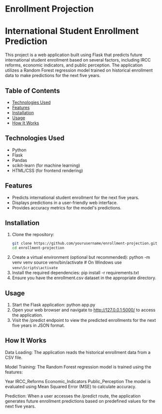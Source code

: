 # Enrollment Projection

# International Student Enrollment Prediction

This project is a web application built using Flask that predicts future international student enrollment based on several factors, including IRCC reforms, economic indicators, and public perception. The application utilizes a Random Forest regression model trained on historical enrollment data to make predictions for the next five years.

## Table of Contents

- [Technologies Used](#technologies-used)
- [Features](#features)
- [Installation](#installation)
- [Usage](#usage)
- [How It Works](#how-it-works)



## Technologies Used

- Python
- Flask
- Pandas
- scikit-learn (for machine learning)
- HTML/CSS (for frontend rendering)

## Features

- Predicts international student enrollment for the next five years.
- Displays predictions in a user-friendly web interface.
- Provides accuracy metrics for the model's predictions.

## Installation

1. Clone the repository:
   ```bash
   git clone https://github.com/yourusername/enrollment-projection.git
   cd enrollment-projection
2. Create a virtual environment (optional but recommended):
   python -m venv venv
   source venv/bin/activate  # On Windows use `venv\Scripts\activate`
3. Install the required dependencies:
   pip install -r requirements.txt
4. Ensure you have the enrollment.csv dataset in the appropriate directory.

## Usage
1. Start the Flask application:
   python app.py
2. Open your web browser and navigate to http://127.0.0.1:5000/ to access the application.
3. Visit the /predict endpoint to view the predicted enrollments for the next five years in JSON format.

## How It Works
Data Loading: The application reads the historical enrollment data from a CSV file.

Model Training: The Random Forest regression model is trained using the features:

Year
IRCC_Reforms
Economic_Indicators
Public_Perception
The model is evaluated using Mean Squared Error (MSE) to calculate accuracy.

Prediction: When a user accesses the /predict route, the application generates future enrollment predictions based on predefined values for the next five years.
